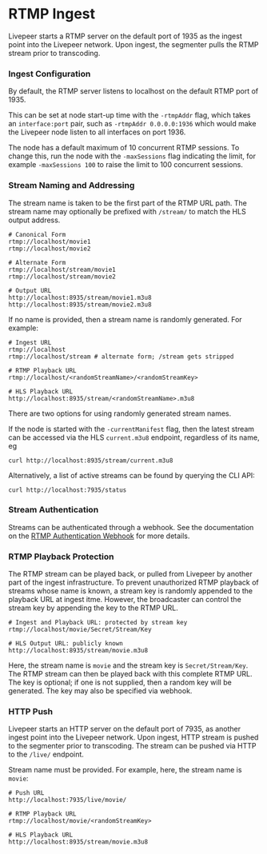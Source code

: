 # RTMP Ingest

Livepeer starts a RTMP server on the default port of 1935 as the ingest point
into the Livepeer network. Upon ingest, the segmenter pulls the RTMP stream
prior to transcoding.

### Ingest Configuration

By default, the RTMP server listens to localhost on the default RTMP port of 1935.

This can be set at node start-up time with the `-rtmpAddr` flag, which takes an
`interface:port` pair, such as `-rtmpAddr 0.0.0.0:1936` which would make the
Livepeer node listen to all interfaces on port 1936.

The node has a default maximum of 10 concurrent RTMP sessions. To change this, run the node with the `-maxSessions` flag indicating the limit, for example `-maxSessions 100` to raise the limit to 100 concurrent sessions.

### Stream Naming and Addressing

The stream name is taken to be the first part of the RTMP URL path. The stream name may optionally be prefixed with `/stream/` to match the HLS output address.

```
# Canonical Form
rtmp://localhost/movie1
rtmp://localhost/movie2

# Alternate Form
rtmp://localhost/stream/movie1
rtmp://localhost/stream/movie2

# Output URL
http://localhost:8935/stream/movie1.m3u8
http://localhost:8935/stream/movie2.m3u8
```

If no name is provided, then a stream name is randomly generated. For example:

```
# Ingest URL
rtmp://localhost
rtmp://localhost/stream # alternate form; /stream gets stripped

# RTMP Playback URL
rtmp://localhost/<randomStreamName>/<randomStreamKey>

# HLS Playback URL
http://localhost:8935/stream/<randomStreamName>.m3u8
```

There are two options for using randomly generated stream names.

If the node is started with the `-currentManifest` flag, then the latest stream can be
accessed via the HLS `current.m3u8` endpoint, regardless of its name, eg

`curl http://localhost:8935/stream/current.m3u8`

Alternatively, a list of active streams can be found by querying the CLI API:

`curl http://localhost:7935/status`


### Stream Authentication

Streams can be authenticated through a webhook. See the documentation on the
[RTMP Authentication Webhook](rtmpwebhookauth.md) for more details.

### RTMP Playback Protection

The RTMP stream can be played back, or pulled from Livepeer by another part of
the ingest infrastructure. To prevent unauthorized RTMP playback of streams
whose name is known, a stream key is randomly appended to the playback URL at
ingest itme. However, the broadcaster can control the stream key by
appending the key to the RTMP URL.


```
# Ingest and Playback URL: protected by stream key
rtmp://localhost/movie/Secret/Stream/Key

# HLS Output URL: publicly known
http://localhost:8935/stream/movie.m3u8
```

Here, the stream name is `movie` and the stream key is `Secret/Stream/Key`.
The RTMP stream can then be played back with this complete RTMP URL. The key is
optional; if one is not supplied, then a random key will be generated. The key
may also be specified via webhook.

### HTTP Push

Livepeer starts an HTTP server on the default port of 7935, as another ingest point
into the Livepeer network. Upon ingest, HTTP stream is pushed to the segmenter
prior to transcoding. The stream can be pushed via HTTP to the `/live/` endpoint.

Stream name must be provided. For example, here, the stream name is `movie`:

```
# Push URL
http://localhost:7935/live/movie/

# RTMP Playback URL
rtmp://localhost/movie/<randomStreamKey>

# HLS Playback URL
http://localhost:8935/stream/movie.m3u8
```
